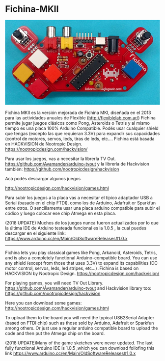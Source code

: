 # Fichina-MKII
![alt tag](https://raw.githubusercontent.com/labodejuguete/Fichina-MKII/master/fichinaMKII.jpg)

Fichina MKII es la versión mejorada de Fichina MKI, diseñada en el 2013 para las actividades anuales de Flexible (http://flexiblelab.com.ar/) 
Fichina permite jugar juegos clásicos como Pong, Asteroids o Tetris y al mismo tiempo es una placa 100% Arduino Compatible. Podés usar cualquier shield que tengas (excepto las que requieran 3.3V) para expandir sus capacidades (control de motores, servos, leds, tiras de leds, etc.... Fichina está basada en HACKVISION de Nootropic Design.
https://nootropicdesign.com/hackvision/

Para usar los juegos, vas a necesitar la librería TV Out.
https://github.com/Avamander/arduino-tvout
y la librería de Hackvision también:
https://github.com/nootropicdesign/hackvision


Acá podés descargar algunos juegos

http://nootropicdesign.com/hackvision/games.html

Para subir los juegos a la placa vas a necesitar el típico adaptador USB a Serial (basado en el chip FTDI), como los de Arduino, Adafruit or Sparkfun entre otros. O sencillamente usar una placa arduino compatible para subir el códico y luego colocar ese chip Atmega en esta placa. 

(2018 UPDATE) Muchos de los juegos nunca fueron actualizados por lo que la última IDE de Arduino testeada funcional es la 1.0.5 , la cual puedes descargar en el siguiente link:
https://www.arduino.cc/en/Main/OldSoftwareReleases#1.0.x


 ----------------------------------------

Fichina lets you play classical games like Pong, Arkanoid, Asteroids, Tetris, and is also a completely functional Arduino-compatible board. You can use any shield (except from those that uses 3.3V) to expand its capabilities (DC motor control, servos, leds, led stripes, etc...) .Fichina is based on HACKVISION by Nootropic Design.
https://nootropicdesign.com/hackvision/

For playing games, you will need TV Out Library.
https://github.com/Avamander/arduino-tvout
and Hackvision library too:
https://github.com/nootropicdesign/hackvision

Here you can download some games:
http://nootropicdesign.com/hackvision/games.html

To upload them to the board you will need the typical USB2Serial Adapter (based on FTDI chip)  such as those sold by Arduino, Adafruit or Sparkfun among others. Or just use a regular arduino compatible board to upload the code and then put the Atmega chip on the board.

(2018 UPDATE)Many of the game sketches were never updated. The last fully functional Arduino IDE is 1.0.5 ,which you can download follofing this link
https://www.arduino.cc/en/Main/OldSoftwareReleases#1.0.x


